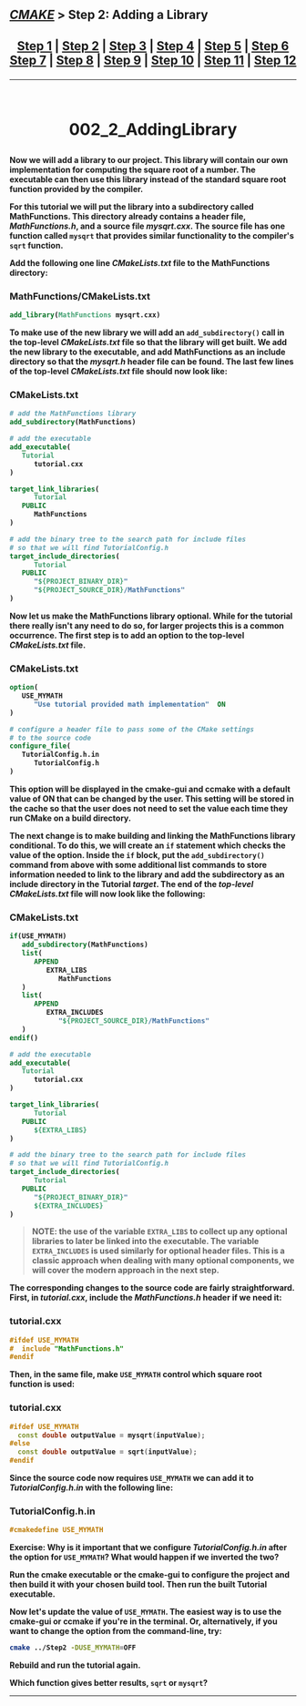 ## [_CMAKE_][CMake] > **Step 2: Adding a Library**

## <p align=center>[Step 1][stp1] | [Step 2][stp2] | [Step 3][stp3] | [Step 4][stp4] | [Step 5][stp5] | [Step 6][stp6] <br/> [Step 7][stp7] | [Step 8][stp8] | [Step 9][stp9] | [Step 10][stp10] | [Step 11][stp11] | [Step 12][stp12]  </p>

<!--
* [_CMAKE_][CMake]
* [Step 1][stp1]
* [Step 2][stp2]
* [Step 3][stp3]
* [Step 4][stp4]
* [Step 5][stp5]
* [Step 6][stp6]
* [Step 7][stp7]
* [Step 8][stp8]
* [Step 9][stp9]
* [Step 10][stp10]
* [Step 11][stp11]
* [Step 12][stp12]
-->
[CMake]: ../../README.md
[stp1]: https://github.com/yoricsv/002_CppCMake/002_1_BasicStartingPoint.git
[stp2]: https://github.com/yoricsv/002_CppCMake/002_2_AddingLibrary.git
[stp3]: https://github.com/yoricsv/002_CppCMake/002_3_UsageReqForLib.git
[stp4]: https://github.com/yoricsv/002_CppCMake/002_4_InstallAndTest.git
[stp5]: https://github.com/yoricsv/002_CppCMake/002_5_SysIntrospection.git
[stp6]: https://github.com/yoricsv/002_CppCMake/002_6_ComFileGen.git
[stp7]: https://github.com/yoricsv/002_CppCMake/002_7_BuildInstall.git
[stp8]: https://github.com/yoricsv/002_CppCMake/002_8_Dashboard.git
[stp9]: https://github.com/yoricsv/002_CppCMake/002_9_StaticShared.git
[stp10]: https://github.com/yoricsv/002_CppCMake/002_10_GenExpression.git
[stp11]: https://github.com/yoricsv/002_CppCMake/002_11_ExportConfig.git
[stp12]: https://github.com/yoricsv/002_CppCMake/002_12_PackDebRel.git

---
<br/>
<!-- ---------------------------------- * Navigation * ---------------------------------- -->

# <p align = center><b>002_2_AddingLibrary<b></p>

Now we will add a library to our project. This library will contain our own implementation for computing the square root of a number. The executable can then use this library instead of the standard square root function provided by the compiler.

For this tutorial we will put the library into a subdirectory called **MathFunctions**. This directory already contains a header file, ***MathFunctions.h***, and a source file ***mysqrt.cxx***. The source file has one function called `mysqrt` that provides similar functionality to the compiler's `sqrt` function.

Add the following one line ***CMakeLists.txt*** file to the **MathFunctions** directory:

### MathFunctions/CMakeLists.txt
```cmake
add_library(MathFunctions mysqrt.cxx)
```
To make use of the new library we will add an `add_subdirectory()` call in the top-level ***CMakeLists.txt*** file so that the library will get built. We add the new library to the executable, and add **MathFunctions** as an include directory so that the ***mysqrt.h*** header file can be found. The last few lines of the top-level ***CMakeLists.txt*** file should now look like:

### CMakeLists.txt
```cmake
# add the MathFunctions library
add_subdirectory(MathFunctions)

# add the executable
add_executable(
   Tutorial
      tutorial.cxx
)

target_link_libraries(
      Tutorial
   PUBLIC
      MathFunctions
)

# add the binary tree to the search path for include files
# so that we will find TutorialConfig.h
target_include_directories(
      Tutorial
   PUBLIC
      "${PROJECT_BINARY_DIR}"
      "${PROJECT_SOURCE_DIR}/MathFunctions"
)
```

Now let us make the **MathFunctions** library optional. While for the tutorial there really isn't any need to do so, for larger projects this is a common occurrence. The first step is to add an option to the top-level ***CMakeLists.txt*** file.

### CMakeLists.txt
```cmake
option(
   USE_MYMATH
      "Use tutorial provided math implementation"  ON
)

# configure a header file to pass some of the CMake settings
# to the source code
configure_file(
   TutorialConfig.h.in
      TutorialConfig.h
)
```
This option will be displayed in the **cmake-gui** and **ccmake** with a default value of **ON** that can be changed by the user. This setting will be stored in the cache so that the user does not need to set the value each time they run CMake on a build directory.

The next change is to make building and linking the **MathFunctions** library conditional. To do this, we will create an `if` statement which checks the value of the option. Inside the `if` block, put the `add_subdirectory()` command from above with some additional list commands to store information needed to link to the library and add the subdirectory as an include directory in the **Tutorial** *target*. The end of the *top-level* ***CMakeLists.txt*** file will now look like the following:

### CMakeLists.txt
```cmake
if(USE_MYMATH)
   add_subdirectory(MathFunctions)
   list(
      APPEND
         EXTRA_LIBS
            MathFunctions
   )
   list(
      APPEND
         EXTRA_INCLUDES
            "${PROJECT_SOURCE_DIR}/MathFunctions"
   )
endif()

# add the executable
add_executable(
   Tutorial
      tutorial.cxx
)

target_link_libraries(
      Tutorial
   PUBLIC
      ${EXTRA_LIBS}
)

# add the binary tree to the search path for include files
# so that we will find TutorialConfig.h
target_include_directories(
      Tutorial
   PUBLIC
      "${PROJECT_BINARY_DIR}"
      ${EXTRA_INCLUDES}
)
```

> **NOTE**: the use of the variable `EXTRA_LIBS` to collect up any optional libraries to later be linked into the executable. The variable `EXTRA_INCLUDES` is used similarly for optional header files. This is a classic approach when dealing with many optional components, we will cover the modern approach in the next step.

The corresponding changes to the source code are fairly straightforward. First, in ***tutorial.cxx***, include the ***MathFunctions.h*** header if we need it:

### tutorial.cxx
```cpp
#ifdef USE_MYMATH
#  include "MathFunctions.h"
#endif
```

Then, in the same file, make `USE_MYMATH` control which square root function is used:

### tutorial.cxx
```cpp
#ifdef USE_MYMATH
  const double outputValue = mysqrt(inputValue);
#else
  const double outputValue = sqrt(inputValue);
#endif
```

Since the source code now requires `USE_MYMATH` we can add it to ***TutorialConfig.h.in*** with the following line:

### TutorialConfig.h.in
```cpp
#cmakedefine USE_MYMATH
```

**Exercise**: Why is it important that we configure ***TutorialConfig.h.in*** after the option for `USE_MYMATH`? What would happen if we inverted the two?

Run the **cmake** executable or the **cmake-gui** to configure the project and then build it with your chosen build tool. Then run the built Tutorial executable.

Now let's update the value of `USE_MYMATH`. The easiest way is to use the **cmake-gui** or **ccmake** if you're in the terminal. Or, alternatively, if you want to change the option from the command-line, try:

```bash
cmake ../Step2 -DUSE_MYMATH=OFF
```

Rebuild and run the tutorial again.

Which function gives better results, `sqrt` or `mysqrt`?

---